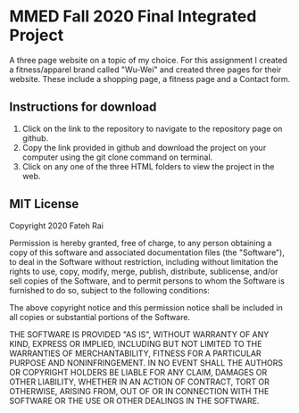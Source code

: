 # MMED Fall 2020 Final Integrated Project

A three page website on a topic of my choice. For this assignment I created a fitness/apparel brand called "Wu-Wei" and created three pages for their website. These include a shopping page, a fitness page and a Contact form.

## Instructions for download

1. Click on the link to the repository to navigate to the repository page on github.
2. Copy the link provided in github and download the project on your computer using the git clone command on terminal.
3. Click on any one of the three HTML folders to view the project in the web.

## MIT License

Copyright 2020 Fateh Rai

Permission is hereby granted, free of charge, to any person obtaining a copy of this software and associated documentation files (the "Software"), to deal in the Software without restriction, including without limitation the rights to use, copy, modify, merge, publish, distribute, sublicense, and/or sell copies of the Software, and to permit persons to whom the Software is furnished to do so, subject to the following conditions:

The above copyright notice and this permission notice shall be included in all copies or substantial portions of the Software.

THE SOFTWARE IS PROVIDED "AS IS", WITHOUT WARRANTY OF ANY KIND, EXPRESS OR IMPLIED, INCLUDING BUT NOT LIMITED TO THE WARRANTIES OF MERCHANTABILITY, FITNESS FOR A PARTICULAR PURPOSE AND NONINFRINGEMENT. IN NO EVENT SHALL THE AUTHORS OR COPYRIGHT HOLDERS BE LIABLE FOR ANY CLAIM, DAMAGES OR OTHER LIABILITY, WHETHER IN AN ACTION OF CONTRACT, TORT OR OTHERWISE, ARISING FROM, OUT OF OR IN CONNECTION WITH THE SOFTWARE OR THE USE OR OTHER DEALINGS IN THE SOFTWARE.

